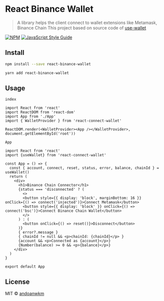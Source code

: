 # React Binance Wallet

> A library helps the client connect to wallet extensions like Metamask, Binance Chain 
> This project based on source code of [use-wallet](https://github.com/aragon/use-wallet)

[![NPM](https://img.shields.io/npm/v/react-connect-wallet.svg)](https://www.npmjs.com/package/react-connect-wallet) [![JavaScript Style Guide](https://img.shields.io/badge/code_style-standard-brightgreen.svg)](https://standardjs.com)

## Install

```bash
npm install --save react-binance-wallet

yarn add react-binance-wallet
```

## Usage

`index`

```tsx
import React from 'react'
import ReactDOM from 'react-dom'
import App from './App'
import { WalletProvider } from 'react-connect-wallet'

ReactDOM.render(<WalletProvider><App /></WalletProvider>, document.getElementById('root'))
```

`App`

```tsx
import React from 'react'
import {useWallet} from 'react-connect-wallet'

const App = () => {
  const { account, connect, reset, status, error, balance, chainId } = useWallet()
  return (
    <div>
      <h1>Binance Chain Connector</h1>
      {status === 'disconnected' ? (
        <>
        <button style={{ display: 'block', marginBottom: 16 }} onClick={() => connect('injected')}>Connect Metamask</button>
        <button style={{ display: 'block' }} onClick={() => connect('bsc')}>Connect Binance Chain Wallet</button>
        </>
      ) : (
        <button onClick={() => reset()}>Disconnect</button>
      )}
      { error?.message }
      { chainId != null && <p>chainId: {chainId}</p> }
      {account && <p>Connected as {account}</p>}
      {Number(balance) >= 0 && <p>{balance}</p>}
    </div>
  )
}

export default App
```

## License

MIT © [andoanwkm](https://github.com/andoanwkm)

